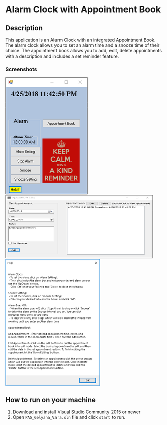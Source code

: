 # Alarm Clock with Appointment Book

## Description

This application is an Alarm Clock with an integrated Appointment Book. The alarm clock allows you to set an alarm time and a snooze time of their choice. The appointment book allows you to add, edit, delete appointments with a description and includes a set reminder feature.


### Screenshots

<img src="https://github.com/mgit7/Alarm-Clock/blob/master/PA5_Gelyana_Vara/Alarm.PNG" width="261" height="371" />
<img src="https://github.com/mgit7/Alarm-Clock/blob/master/PA5_Gelyana_Vara/AppointmentBook.PNG" width="468" height="200" />
<img src="https://github.com/mgit7/Alarm-Clock/blob/master/PA5_Gelyana_Vara/Help.PNG" width="300" height="400" />


## How to run on your machine

1. Download and install Visual Studio Community 2015 or newer
2. Open `PA5_Gelyana_Vara.sln` file and click `start` to run.
